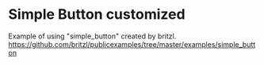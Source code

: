 # Simple Button customized
Example of using "simple_button" created by britzl.
https://github.com/britzl/publicexamples/tree/master/examples/simple_button

